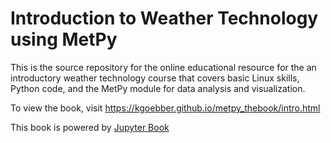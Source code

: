 # Introduction to Weather Technology using MetPy
This is the source repository for the online educational resource
for the an introductory weather technology course that covers
basic Linux skills, Python code, and the MetPy module for
data analysis and visualization.

To view the book, visit https://kgoebber.github.io/metpy_thebook/intro.html

This book is powered by [Jupyter Book](https://jupyterbook.org/en/stable/intro.html)